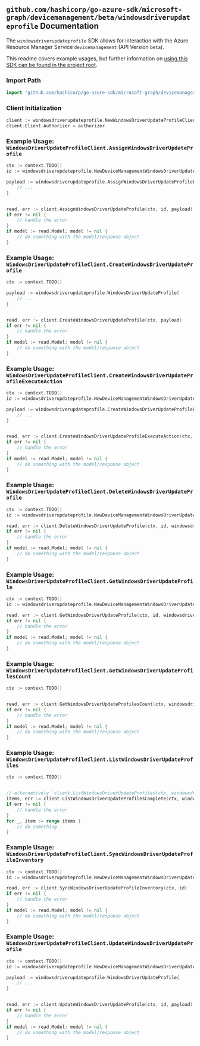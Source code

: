 
## `github.com/hashicorp/go-azure-sdk/microsoft-graph/devicemanagement/beta/windowsdriverupdateprofile` Documentation

The `windowsdriverupdateprofile` SDK allows for interaction with the Azure Resource Manager Service `devicemanagement` (API Version `beta`).

This readme covers example usages, but further information on [using this SDK can be found in the project root](https://github.com/hashicorp/go-azure-sdk/tree/main/docs).

### Import Path

```go
import "github.com/hashicorp/go-azure-sdk/microsoft-graph/devicemanagement/beta/windowsdriverupdateprofile"
```


### Client Initialization

```go
client := windowsdriverupdateprofile.NewWindowsDriverUpdateProfileClientWithBaseURI("https://management.azure.com")
client.Client.Authorizer = authorizer
```


### Example Usage: `WindowsDriverUpdateProfileClient.AssignWindowsDriverUpdateProfile`

```go
ctx := context.TODO()
id := windowsdriverupdateprofile.NewDeviceManagementWindowsDriverUpdateProfileID("windowsDriverUpdateProfileIdValue")

payload := windowsdriverupdateprofile.AssignWindowsDriverUpdateProfileRequest{
	// ...
}


read, err := client.AssignWindowsDriverUpdateProfile(ctx, id, payload)
if err != nil {
	// handle the error
}
if model := read.Model; model != nil {
	// do something with the model/response object
}
```


### Example Usage: `WindowsDriverUpdateProfileClient.CreateWindowsDriverUpdateProfile`

```go
ctx := context.TODO()

payload := windowsdriverupdateprofile.WindowsDriverUpdateProfile{
	// ...
}


read, err := client.CreateWindowsDriverUpdateProfile(ctx, payload)
if err != nil {
	// handle the error
}
if model := read.Model; model != nil {
	// do something with the model/response object
}
```


### Example Usage: `WindowsDriverUpdateProfileClient.CreateWindowsDriverUpdateProfileExecuteAction`

```go
ctx := context.TODO()
id := windowsdriverupdateprofile.NewDeviceManagementWindowsDriverUpdateProfileID("windowsDriverUpdateProfileIdValue")

payload := windowsdriverupdateprofile.CreateWindowsDriverUpdateProfileExecuteActionRequest{
	// ...
}


read, err := client.CreateWindowsDriverUpdateProfileExecuteAction(ctx, id, payload)
if err != nil {
	// handle the error
}
if model := read.Model; model != nil {
	// do something with the model/response object
}
```


### Example Usage: `WindowsDriverUpdateProfileClient.DeleteWindowsDriverUpdateProfile`

```go
ctx := context.TODO()
id := windowsdriverupdateprofile.NewDeviceManagementWindowsDriverUpdateProfileID("windowsDriverUpdateProfileIdValue")

read, err := client.DeleteWindowsDriverUpdateProfile(ctx, id, windowsdriverupdateprofile.DefaultDeleteWindowsDriverUpdateProfileOperationOptions())
if err != nil {
	// handle the error
}
if model := read.Model; model != nil {
	// do something with the model/response object
}
```


### Example Usage: `WindowsDriverUpdateProfileClient.GetWindowsDriverUpdateProfile`

```go
ctx := context.TODO()
id := windowsdriverupdateprofile.NewDeviceManagementWindowsDriverUpdateProfileID("windowsDriverUpdateProfileIdValue")

read, err := client.GetWindowsDriverUpdateProfile(ctx, id, windowsdriverupdateprofile.DefaultGetWindowsDriverUpdateProfileOperationOptions())
if err != nil {
	// handle the error
}
if model := read.Model; model != nil {
	// do something with the model/response object
}
```


### Example Usage: `WindowsDriverUpdateProfileClient.GetWindowsDriverUpdateProfilesCount`

```go
ctx := context.TODO()


read, err := client.GetWindowsDriverUpdateProfilesCount(ctx, windowsdriverupdateprofile.DefaultGetWindowsDriverUpdateProfilesCountOperationOptions())
if err != nil {
	// handle the error
}
if model := read.Model; model != nil {
	// do something with the model/response object
}
```


### Example Usage: `WindowsDriverUpdateProfileClient.ListWindowsDriverUpdateProfiles`

```go
ctx := context.TODO()


// alternatively `client.ListWindowsDriverUpdateProfiles(ctx, windowsdriverupdateprofile.DefaultListWindowsDriverUpdateProfilesOperationOptions())` can be used to do batched pagination
items, err := client.ListWindowsDriverUpdateProfilesComplete(ctx, windowsdriverupdateprofile.DefaultListWindowsDriverUpdateProfilesOperationOptions())
if err != nil {
	// handle the error
}
for _, item := range items {
	// do something
}
```


### Example Usage: `WindowsDriverUpdateProfileClient.SyncWindowsDriverUpdateProfileInventory`

```go
ctx := context.TODO()
id := windowsdriverupdateprofile.NewDeviceManagementWindowsDriverUpdateProfileID("windowsDriverUpdateProfileIdValue")

read, err := client.SyncWindowsDriverUpdateProfileInventory(ctx, id)
if err != nil {
	// handle the error
}
if model := read.Model; model != nil {
	// do something with the model/response object
}
```


### Example Usage: `WindowsDriverUpdateProfileClient.UpdateWindowsDriverUpdateProfile`

```go
ctx := context.TODO()
id := windowsdriverupdateprofile.NewDeviceManagementWindowsDriverUpdateProfileID("windowsDriverUpdateProfileIdValue")

payload := windowsdriverupdateprofile.WindowsDriverUpdateProfile{
	// ...
}


read, err := client.UpdateWindowsDriverUpdateProfile(ctx, id, payload)
if err != nil {
	// handle the error
}
if model := read.Model; model != nil {
	// do something with the model/response object
}
```
